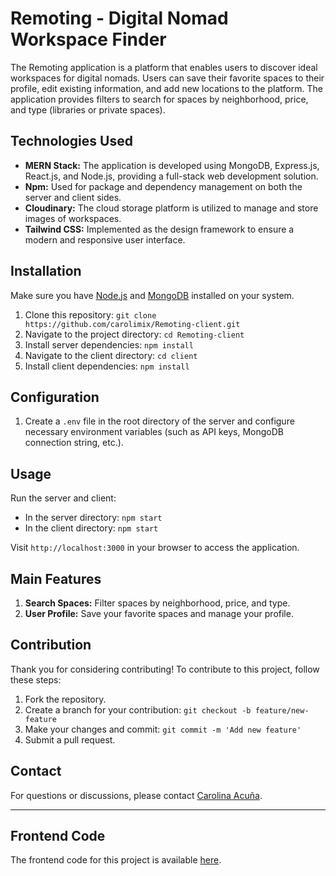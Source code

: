 
# Remoting - Digital Nomad Workspace Finder

The Remoting application is a platform that enables users to discover ideal workspaces for digital nomads. Users can save their favorite spaces to their profile, edit existing information, and add new locations to the platform. The application provides filters to search for spaces by neighborhood, price, and type (libraries or private spaces).

## Technologies Used

- **MERN Stack:** The application is developed using MongoDB, Express.js, React.js, and Node.js, providing a full-stack web development solution.
- **Npm:** Used for package and dependency management on both the server and client sides.
- **Cloudinary:** The cloud storage platform is utilized to manage and store images of workspaces.
- **Tailwind CSS:** Implemented as the design framework to ensure a modern and responsive user interface.

## Installation

Make sure you have [Node.js](https://nodejs.org/) and [MongoDB](https://www.mongodb.com/) installed on your system.

1. Clone this repository: `git clone https://github.com/carolimix/Remoting-client.git`
2. Navigate to the project directory: `cd Remoting-client`
3. Install server dependencies: `npm install`
4. Navigate to the client directory: `cd client`
5. Install client dependencies: `npm install`

## Configuration

1. Create a `.env` file in the root directory of the server and configure necessary environment variables (such as API keys, MongoDB connection string, etc.).

## Usage

Run the server and client:

- In the server directory: `npm start`
- In the client directory: `npm start`

Visit `http://localhost:3000` in your browser to access the application.

## Main Features

1. **Search Spaces:** Filter spaces by neighborhood, price, and type.
2. **User Profile:** Save your favorite spaces and manage your profile.

## Contribution

Thank you for considering contributing! To contribute to this project, follow these steps:

1. Fork the repository.
2. Create a branch for your contribution: `git checkout -b feature/new-feature`
3. Make your changes and commit: `git commit -m 'Add new feature'`
4. Submit a pull request.




## Contact

For questions or discussions, please contact [Carolina Acuña](mailto:carolina.acuna90@gmail.com).

---


## Frontend Code

The frontend code for this project is available [here](https://github.com/carolimix/Remoting-client).



